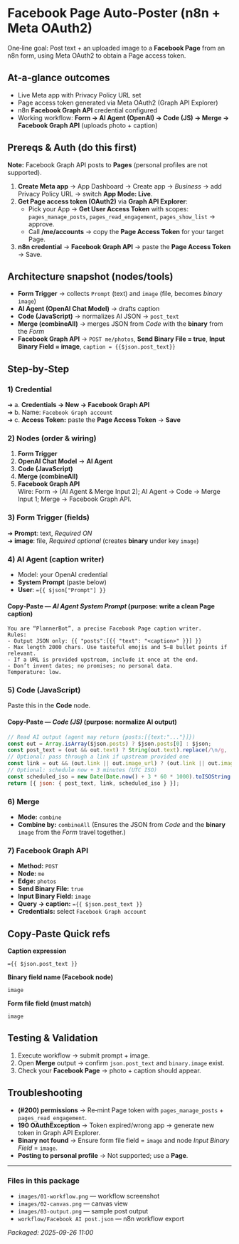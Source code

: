 # Facebook Page Auto‑Poster (n8n + Meta OAuth2)
One‑line goal: Post text + an uploaded image to a **Facebook Page** from an n8n form, using Meta OAuth2 to obtain a Page access token.

## At‑a‑glance outcomes
- Live Meta app with Privacy Policy URL set
- Page access token generated via Meta OAuth2 (Graph API Explorer)
- n8n **Facebook Graph API** credential configured
- Working workflow: **Form → AI Agent (OpenAI) → Code (JS) → Merge → Facebook Graph API** (uploads photo + caption)

## Prereqs & Auth (do this first)
**Note:** Facebook Graph API posts to **Pages** (personal profiles are not supported).
1) **Create Meta app** → App Dashboard → Create app → *Business* → add Privacy Policy URL → switch **App Mode: Live**.
2) **Get Page access token (OAuth2)** via **Graph API Explorer**:
   - Pick your App → **Get User Access Token** with scopes: `pages_manage_posts`, `pages_read_engagement`, `pages_show_list` → approve.
   - Call **/me/accounts** → copy the **Page Access Token** for your target Page.
3) **n8n credential** → **Facebook Graph API** → paste the **Page Access Token** → Save.

## Architecture snapshot (nodes/tools)
- **Form Trigger** → collects `Prompt` (text) and `image` (file, becomes *binary* `image`)
- **AI Agent (OpenAI Chat Model)** → drafts caption
- **Code (JavaScript)** → normalizes AI JSON → `post_text`
- **Merge (combineAll)** → merges JSON from *Code* with the **binary** from the *Form*
- **Facebook Graph API** → `POST me/photos`, **Send Binary File = true**, **Input Binary Field = image**, `caption = {{$json.post_text}}`

## Step‑by‑Step

### 1) Credential
➜ a. **Credentials → New → Facebook Graph API**  
➜ b. Name: `Facebook Graph account`  
➜ c. **Access Token:** paste the **Page Access Token** → **Save**

### 2) Nodes (order & wiring)
1. **Form Trigger**  
2. **OpenAI Chat Model** → **AI Agent**  
3. **Code (JavaScript)**  
4. **Merge (combineAll)**  
5. **Facebook Graph API**  
Wire: Form → (AI Agent & Merge Input 2); AI Agent → Code → Merge Input 1; Merge → Facebook Graph API.

### 3) Form Trigger (fields)
➜ **Prompt**: text, *Required ON*  
➜ **image**: file, *Required optional* (creates **binary** under key `image`)

### 4) AI Agent (caption writer)
- Model: your OpenAI credential
- **System Prompt** (paste below)
- **User**: `={{ $json["Prompt"] }}`

#### Copy‑Paste — *AI Agent System Prompt* (purpose: write a clean Page caption)
```text
You are “PlannerBot”, a precise Facebook Page caption writer.
Rules:
- Output JSON only: {{ "posts":[{{ "text": "<caption>" }}] }}
- Max length 2000 chars. Use tasteful emojis and 5–8 bullet points if relevant.
- If a URL is provided upstream, include it once at the end.
- Don’t invent dates; no promises; no personal data.
Temperature: low.
```

### 5) Code (JavaScript)
Paste this in the **Code** node.

#### Copy‑Paste — *Code (JS)* (purpose: normalize AI output)
```js
// Read AI output (agent may return {posts:[{text:"..."}]})
const out = Array.isArray($json.posts) ? $json.posts[0] : $json;
const post_text = (out && out.text) ? String(out.text).replace(/\n/g, '\n') : '';
// Optional: pass through a link if upstream provided one
const link = out && (out.link || out.image_url) ? (out.link || out.image_url) : undefined;
// Optional: schedule now + 3 minutes (UTC ISO)
const scheduled_iso = new Date(Date.now() + 3 * 60 * 1000).toISOString();
return [{ json: { post_text, link, scheduled_iso } }];
```

### 6) Merge
- **Mode:** `combine`
- **Combine by:** `combineAll`
(Ensures the JSON from *Code* and the **binary** `image` from the *Form* travel together.)

### 7) Facebook Graph API
- **Method:** `POST`
- **Node:** `me`
- **Edge:** `photos`
- **Send Binary File:** `true`
- **Input Binary Field:** `image`
- **Query → caption:** `={{ $json.post_text }}`
- **Credentials:** select `Facebook Graph account`

## Copy‑Paste Quick refs
**Caption expression**
```
={{ $json.post_text }}
```

**Binary field name (Facebook node)**
```
image
```

**Form file field (must match)**
```
image
```

## Testing & Validation
1) Execute workflow → submit prompt + image.
2) Open **Merge** output → confirm `json.post_text` and `binary.image` exist.
3) Check your **Facebook Page** → photo + caption should appear.

## Troubleshooting
- **(#200) permissions** → Re‑mint Page token with `pages_manage_posts` + `pages_read_engagement`.
- **190 OAuthException** → Token expired/wrong app → generate new token in Graph API Explorer.
- **Binary not found** → Ensure form file field = `image` and node *Input Binary Field* = `image`.
- **Posting to personal profile** → Not supported; use a **Page**.

---

### Files in this package
- `images/01-workflow.png` — workflow screenshot
- `images/02-canvas.png` — canvas view
- `images/03-output.png` — sample post output
- `workflow/Facebook AI post.json` — n8n workflow export

*Packaged: 2025-09-26 11:00*
